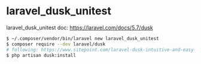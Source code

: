 # laravel_dusk_unitest
laravel_dusk_unitest
doc: https://laravel.com/docs/5.7/dusk
```bash
$ ~/.composer/vendor/bin/laravel new laravel_dusk_unitest
$ composer require --dev laravel/dusk
# following: https://www.sitepoint.com/laravel-dusk-intuitive-and-easy-browser-testing-for-all/
$ php artisan dusk:install
```

